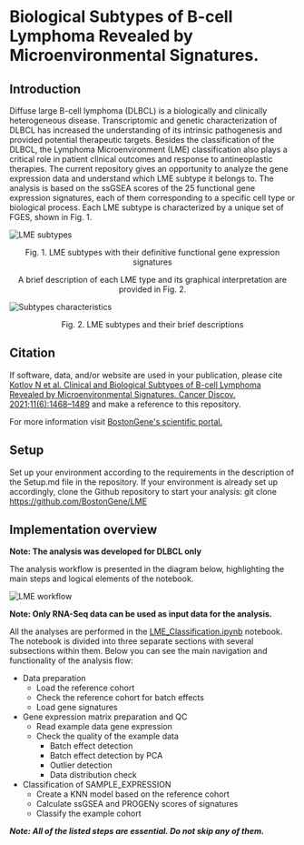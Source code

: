 # Biological Subtypes of B-cell Lymphoma Revealed by Microenvironmental Signatures.

## Introduction

Diffuse large B-cell lymphoma (DLBCL) is a biologically and clinically heterogeneous disease. Transcriptomic and genetic characterization of DLBCL has increased the understanding of its intrinsic pathogenesis and provided potential therapeutic targets. Besides the classification of the DLBCL, the Lymphoma Microenvironment (LME) classification also plays a critical role in patient clinical outcomes and response to antineoplastic therapies. The current repository gives an opportunity to analyze the gene expression data and understand which LME subtype it belongs to. The analysis is based on the ssGSEA scores of the 25 functional gene expression signatures, each of them corresponding to a specific cell type or biological process. Each LME subtype is characterized by a unique set of FGES, shown in Fig. 1.

![LME subtypes](https://github.com/BenjaminSargsyan/Preview_of_LME/assets/127855909/ae01c04d-8ccb-4850-a7d2-9f8ed3b89902)

<p align="center">Fig. 1. LME subtypes with their definitive functional gene expression signatures</p>

<p align="center">A brief description of each LME type and its graphical interpretation are provided in Fig. 2.</p>

![Subtypes characteristics](https://github.com/BenjaminSargsyan/Preview_of_LME/assets/127855909/f40c36b1-24f1-4540-a546-99124c5c3bc6)

<p align="center">Fig. 2. LME subtypes and their brief descriptions</p>


## Citation
If software, data, and/or website are used in your publication, please cite [Kotlov N et al. Clinical and Biological Subtypes of B-cell Lymphoma Revealed by Microenvironmental Signatures. Cancer Discov. 2021;11(6):1468–1489](https://aacrjournals.org/cancerdiscovery/article/11/6/1468/666622/Clinical-and-Biological-Subtypes-of-B-cell) and make a reference to this repository.


For more information visit [BostonGene's scientific portal.](https://science.bostongene.com/tumor-portrait/)


## Setup
Set up your environment according to the requirements in the description of the Setup.md file in the repository.
If your environment is already set up accordingly, clone the Github repository to start your analysis:
    git clone https://github.com/BostonGene/LME

## Implementation overview
**Note: The analysis was developed for DLBCL only**

The analysis workflow is presented in the diagram below, highlighting the main steps and logical elements of the notebook.

![LME workflow](https://github.com/BenjaminSargsyan/Preview_of_LME/assets/127855909/24a9ae7f-d892-4764-a3ed-d67a1d531cbd)

**Note: Only RNA-Seq data can be used as input data for the analysis.**

All the analyses are performed in the [LME_Classification.ipynb](LME_Classification.ipynb) notebook. The notebook is divided into three separate sections with several subsections within them. Below you can see the main navigation and functionality of the analysis flow:



* Data preparation
  * Load the reference cohort
  * Check the reference cohort for batch effects
  * Load gene signatures
* Gene expression matrix preparation and QC
  * Read example data gene expression
  * Check the quality of the example data
    * Batch effect detection
    * Batch effect detection by PCA
    * Outlier detection
    * Data distribution check
* Classification of SAMPLE_EXPRESSION
  * Create a KNN model based on the reference cohort
  * Calculate ssGSEA and PROGENy scores of signatures
  * Classify the example cohort
  
  
***Note: All of the listed steps are essential. Do not skip any of them.***
